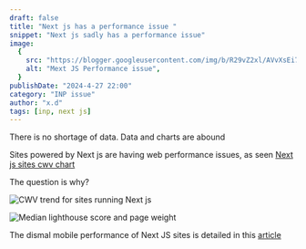 ```yaml
---
draft: false
title: "Next js has a performance issue "
snippet: "Next js sadly has a performance issue"
image:
  {
    src: "https://blogger.googleusercontent.com/img/b/R29vZ2xl/AVvXsEi7fINMHgsqaftXL6v7bZkW3Xc792jteJEtH2dwFF-EesHrm1NwBZvzrJlR_2PHr8SgU248UYhmlLnAu26NQPero6FOPKIbXoAmR5vTpmyHNY30JQiUZHr3PEw7ZODUj3wDGClLNN9xlbp88xjPFdKSbFnIET_5cOEr8anMBAfkUkvJ0Em6Ar_eDsx5f2U/s1600/Screenshot%202024-04-27%20at%205.18.26%20PM.png",
    alt: "Mext JS Performance issue",
  }
publishDate: "2024-4-27 22:00"
category: "INP issue"
author: "x.d"
tags: [inp, next js]
---
```


There is no shortage of data. Data and charts are abound

Sites powered by Next js are having web performance issues, as seen [Next js sites cwv chart](https://lookerstudio.google.com/reporting/55bc8fad-44c2-4280-aa0b-5f3f0cd3d2be/page/RNEOC?params=%7B%22df44%22:%22include%25EE%2580%25800%25EE%2580%2580IN%25EE%2580%2580ALL%25EE%2580%2580OneTrust%25EE%2580%2580Complianz%25EE%2580%2580Axeptio%25EE%2580%2580PubTech%22,%22df48%22:%22include%25EE%2580%25800%25EE%2580%2580IN%25EE%2580%2580Next.js%22%7D)

The question is why?

![CWV trend for sites running Next js](https://blogger.googleusercontent.com/img/b/R29vZ2xl/AVvXsEi7fINMHgsqaftXL6v7bZkW3Xc792jteJEtH2dwFF-EesHrm1NwBZvzrJlR_2PHr8SgU248UYhmlLnAu26NQPero6FOPKIbXoAmR5vTpmyHNY30JQiUZHr3PEw7ZODUj3wDGClLNN9xlbp88xjPFdKSbFnIET_5cOEr8anMBAfkUkvJ0Em6Ar_eDsx5f2U/s1600/Screenshot%202024-04-27%20at%205.18.26%20PM.png)

![Median lighthouse score and page weight](https://blogger.googleusercontent.com/img/b/R29vZ2xl/AVvXsEhQNcw9cSSje6IopZFM62mSPIYh1IGE5laqzg79r8ekBULJ2l2rVt2-CF_fg-0h7-Pk300JyNyCPNTL3Kx7hEZ2V110RkCMLjQsZxpmWY_lr94ElbguRd4cK70VbMffSXM6MUYauQSpm1dGBePscZ4DGW_HeMQMfbPuEprW4Y5jMgRJOQoOaNeeZbeKZO8/s1600/Screenshot%202024-04-27%20at%205.18.52%20PM.png")

The dismal mobile performance of Next JS sites is detailed in this [article](https://calendar.perfplanet.com/2022/mobile-performance-of-next-js-sites/)
